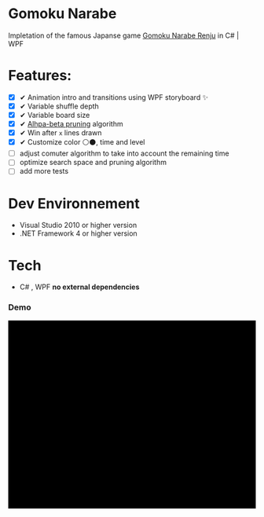 # Gomoku Narabe

Impletation of the famous Japanse game [Gomoku Narabe Renju](https://simple.wikipedia.org/wiki/Gomoku_Narabe_Renju) in C# | WPF

# Features:

- [x] ✔ Animation intro and transitions using WPF storyboard ✨
- [x] ✔ Variable shuffle depth
- [x] ✔ Variable board size
- [x] ✔ [Alhpa-beta pruning](https://en.wikipedia.org/wiki/Alpha%E2%80%93beta_pruning) algorithm
- [x] ✔ Win after `x` lines drawn
- [x] ✔ Customize color ⚪⚫, time and level
- [ ] adjust comuter algorithm to take into account the remaining time
- [ ] optimize search space and pruning algorithm
- [ ] add more tests

# Dev Environnement

- Visual Studio 2010 or higher version
- .NET Framework 4 or higher version

# Tech

- C# , WPF
  **no external dependencies**

### Demo

![demo](/demo/demo.gif)

